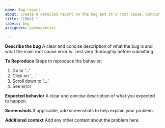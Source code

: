 ```yaml
---
name: Bug report
about: Create a detailed report on the bug and it's root cause. Conduct root cause error analysis
title: "[BUG] "
labels: bug
assignees: openagentsai

---
```


**Describe the bug**
A clear and concise description of what the bug is and what the main root cause error is. Test very thoroughly before submitting.

**To Reproduce**
Steps to reproduce the behavior:
1. Go to '...'
2. Click on '....'
3. Scroll down to '....'
4. See error

**Expected behavior**
A clear and concise description of what you expected to happen.

**Screenshots**
If applicable, add screenshots to help explain your problem.

**Additional context**
Add any other context about the problem here.
